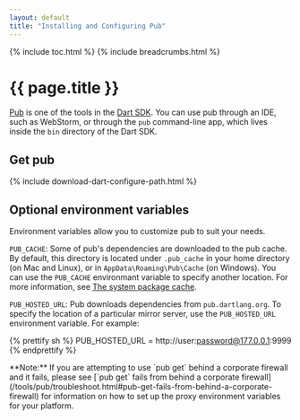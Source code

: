 ```yaml
---
layout: default
title: "Installing and Configuring Pub"
---
```


{% include toc.html %}
{% include breadcrumbs.html %}

# {{ page.title }}

[Pub](/tools/pub/) is one of the tools in the [Dart SDK](/tools/sdk/).
You can use pub through an IDE, such as WebStorm, or through the
`pub` command-line app, which lives inside the `bin` directory of the Dart SDK.

## Get pub

{% include download-dart-configure-path.html %}

## Optional environment variables

Environment variables allow you to customize pub to suit your needs.

`PUB_CACHE`:
Some of pub's dependencies are downloaded to the pub cache.
By default, this directory is located under `.pub_cache`
in your home directory (on Mac and Linux),
or in `AppData\Roaming\Pub\Cache` (on Windows).
You can use the `PUB_CACHE` environmant
variable to specify another location. For more information, see
[The system package cache](/tools/pub/cmd/pub-get.html).

`PUB_HOSTED_URL`:
Pub downloads dependencies from `pub.dartlang.org`. To specify the
location of a particular mirror server,
use the `PUB_HOSTED_URL` environment variable. For example:

{% prettify sh %}
PUB_HOSTED_URL = http://user:password@177.0.0.1:9999
{% endprettify %}

<aside class="alert alert-info" markdown="1">
**Note:**
If you are attempting to use `pub get` behind a corporate firewall
and it fails, please see
[`pub get` fails from behind a corporate firewall](/tools/pub/troubleshoot.html#pub-get-fails-from-behind-a-corporate-firewall)
for information on how to set up the proxy environment variables for
your platform.
</aside>
